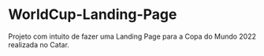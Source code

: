 # WorldCup-Landing-Page
Projeto com intuito de fazer uma Landing Page para a Copa do Mundo 2022 realizada no Catar.
